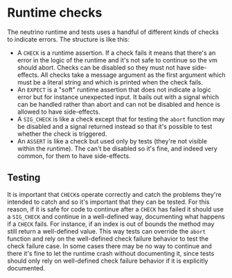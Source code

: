 Runtime checks
==============

The neutrino runtime and tests uses a handful of different kinds of checks to indicate errors. The structure is like this:

 * A `CHECK` is a runtime assertion. If a check fails it means that there's an error in the logic of the runtime and it's not safe to continue so the vm should abort. Checks can be disabled so they must not have side-effects. All checks take a message argument as the first argument which must be a literal string and which is printed when the check fails.
 * An `EXPECT` is a "soft" runtime assertion that does not indicate a logic error but for instance unexpected input. It bails out with a signal which can be handled rather than abort and can not be disabled and hence is allowed to have side-effects.
 * A `SIG_CHECK` is like a check except that for testing the `abort` function may be disabled and a signal returned instead so that it's possible to test whether the check is triggered.
 * An `ASSERT` is like a check but used only by tests (they're not visible within the runtime). The can't be disabled so it's fine, and indeed very common, for them to have side-effects.
 
## Testing

It is important that `CHECK`s operate correctly and catch the problems they're intended to catch and so it's important that they can be tested. For this reason, if it is safe for code to continue after a `CHECK` has failed it should use a `SIG_CHECK` and continue in a well-defined way, documenting what happens if a `CHECK` fails. For instance, if an index is out of bounds the method may still return a well-defined value. This way tests can override the `abort` function and rely on the well-defined check failure behavior to test the check failure case. In some cases there may be no way to continue and there it's fine to let the runtime crash without documenting it, since tests should only rely on well-defined check failure behavior if it is explicitly documented.
